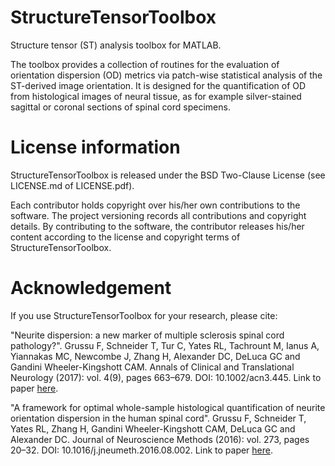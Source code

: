 # StructureTensorToolbox
Structure tensor (ST) analysis toolbox for MATLAB.

The toolbox provides a collection of routines for the evaluation of orientation dispersion (OD) metrics via patch-wise statistical analysis of the ST-derived image orientation.
It is designed for the quantification of OD from histological images of neural tissue, as for example silver-stained sagittal or coronal sections of spinal cord specimens. 

# License information 
StructureTensorToolbox is released under the BSD Two-Clause License (see LICENSE.md of LICENSE.pdf).

Each contributor holds copyright over his/her own contributions to the software. The project versioning records all contributions and copyright details. 
By contributing to the software, the contributor releases his/her content according to the license and copyright terms of StructureTensorToolbox.

# Acknowledgement
If you use StructureTensorToolbox for your research, please cite:

"Neurite dispersion: a new marker of multiple sclerosis spinal cord pathology?". Grussu F, Schneider T, Tur C, Yates RL, Tachrount M, Ianus A, Yiannakas MC, Newcombe J, Zhang H, Alexander DC, DeLuca GC and Gandini Wheeler-Kingshott CAM. Annals of Clinical and Translational Neurology (2017): vol. 4(9), pages 663–679. DOI: 10.1002/acn3.445. Link to paper [here](http://doi.org/10.1002/acn3.445).

"A framework for optimal whole-sample histological quantification of neurite orientation dispersion in the human spinal cord". Grussu F,  Schneider T,  Yates RL,  Zhang H,  Gandini Wheeler-Kingshott CAM, DeLuca GC and Alexander DC. Journal of Neuroscience Methods (2016): vol. 273, pages 20–32. DOI: 10.1016/j.jneumeth.2016.08.002. Link to paper [here](http://doi.org/10.1016/j.jneumeth.2016.08.002).


